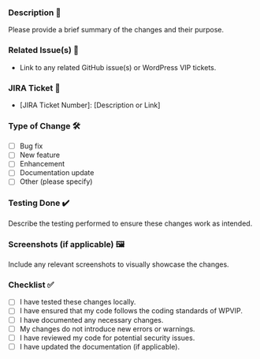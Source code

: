 ### Description 📝

Please provide a brief summary of the changes and their purpose.

### Related Issue(s) 🔗

- Link to any related GitHub issue(s) or WordPress VIP tickets.

### JIRA Ticket 🎫

- [JIRA Ticket Number]: [Description or Link]

### Type of Change 🛠️

- [ ] Bug fix
- [ ] New feature
- [ ] Enhancement
- [ ] Documentation update
- [ ] Other (please specify)

### Testing Done ✔️

Describe the testing performed to ensure these changes work as intended.

### Screenshots (if applicable) 🖼️

Include any relevant screenshots to visually showcase the changes.

### Checklist ✅

- [ ] I have tested these changes locally.
- [ ] I have ensured that my code follows the coding standards of WPVIP.
- [ ] I have documented any necessary changes.
- [ ] My changes do not introduce new errors or warnings.
- [ ] I have reviewed my code for potential security issues.
- [ ] I have updated the documentation (if applicable).
